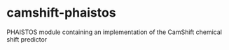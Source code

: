 camshift-phaistos
=================

PHAISTOS module containing an implementation of the CamShift chemical shift predictor